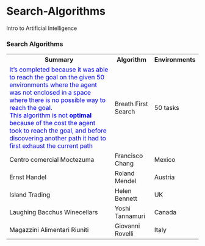 # Search-Algorithms
Intro to Artificial Intelligence

<h3>Search Algorithms</h3>

<table>
  <tr>
    <th>Summary</th>
    <th>Algorithm</th>
    <th>Environments</th>
  </tr>
  <tr>
    <td style="color:blue;">
        It’s completed because it was able to reach the goal on the given 50 environments where 
        the agent was not enclosed in a space where there is no possible way to reach the goal. <br>
        This algorithm is not <strong>optimal</strong> because of the cost the agent 
        took to reach the goal, and before discovering another path it had to first exhaust 
        the current path 
    </td>
    <td>Breath First Search</td>
    <td>50 tasks</td>
  </tr>
  <tr>
    <td>Centro comercial Moctezuma</td>
    <td>Francisco Chang</td>
    <td>Mexico</td>
  </tr>
  <tr>
    <td>Ernst Handel</td>
    <td>Roland Mendel</td>
    <td>Austria</td>
  </tr>
  <tr>
    <td>Island Trading</td>
    <td>Helen Bennett</td>
    <td>UK</td>
  </tr>
  <tr>
    <td>Laughing Bacchus Winecellars</td>
    <td>Yoshi Tannamuri</td>
    <td>Canada</td>
  </tr>
  <tr>
    <td>Magazzini Alimentari Riuniti</td>
    <td>Giovanni Rovelli</td>
    <td>Italy</td>
  </tr>
</table>


